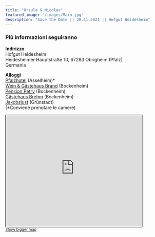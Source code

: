 ```yaml
---
title: "Ursula & Nicolas"
featured_image: '/images/Main.jpg'
description: "Save the Date || 20.11.2021 || Hofgut Heidesheim"
---
```


<h3><b>Più informazioni seguiranno</b></h3>

<b>Indirizzo</b><br>Hofgut Heidesheim<br>Heidesheimer Hauptstraße 10, 67283 Obrigheim (Pfalz)<br>Germania

<b>Alloggi</b><br>
<a href="https://www.pfalzhotel.de/de/" target="_blank">Pfalzhotel</a> (Asselheim)*<br><!-- <a href="https://www.gaestehaus-goldberg.de/" target="_blank">Gästehaus Goldberg</a> (Asselheim)*<br> -->
<a href="https://www.wein-gaestehaus-brand.de/" target="_blank">Wein & Gästehaus Brand</a> (Bockenheim)<br>
<a href="https://www.pension-petry.de/" target="_blank">Pension Petry</a> (Bockenheim)<br>
<a href="https://www.hotel-ami.com/h-39514-D/gaestehaus-brehm-in-bockenheim-an-der-weinstrasse.htm" target="_blank">Gästehaus Brehm</a> (Bockenheim)<br>
<a href="https://www.hotel-jakobslust.de/" target="_blank">Jakobslust</a> (Grünstadt)<br>
(*Conviene prenotare le camere)

<iframe width="425" height="350" frameborder="0" scrolling="no" marginheight="0" marginwidth="0" src="https://www.openstreetmap.org/export/embed.html?bbox=8.180780410766603%2C49.575325099116725%2C8.209962844848635%2C49.59096213207666&amp;layer=mapnik&amp;marker=49.58314424202826%2C8.195371627807617" style="border: 1px solid black"></iframe><br/><small><a href="https://www.openstreetmap.org/?mlat=49.5831&amp;mlon=8.1954#map=15/49.5831/8.1954">Show bigger map</a></small>

